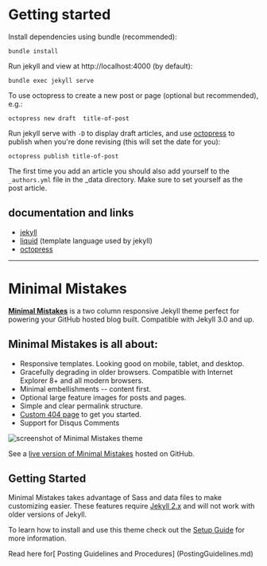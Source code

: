 # Getting started

Install dependencies using bundle (recommended):

    bundle install

Run jekyll and view at http://localhost:4000 (by default):

    bundle exec jekyll serve

To use octopress to create a new post or page (optional but recommended), e.g.:

    octopress new draft  title-of-post

Run jekyll serve with `-D` to display draft articles, and use [octopress](https://github.com/octopress/octopress) to publish when you're done revising (this will set the date for you):

    octopress publish title-of-post

The first time you add an article you should also add yourself to the `_authors.yml` file in the _data directory.  Make sure to set yourself
as the post article.

## documentation and links

* [jekyll](http://jekyllrb.com/)
* [liquid](https://shopify.github.io/liquid/) (template language used by jekyll)
* [octopress](https://github.com/octopress/octopress)

* * *

# Minimal Mistakes

**[Minimal Mistakes](http://mmistakes.github.io/minimal-mistakes)** is a two column responsive Jekyll theme perfect for powering your GitHub hosted blog built. Compatible with Jekyll 3.0 and up.

## Minimal Mistakes is all about:

* Responsive templates. Looking good on mobile, tablet, and desktop.
* Gracefully degrading in older browsers. Compatible with Internet Explorer 8+ and all modern browsers.
* Minimal embellishments -- content first.
* Optional large feature images for posts and pages.
* Simple and clear permalink structure.
* [Custom 404 page](http://mmistakes.github.io/minimal-mistakes/404.html) to get you started.
* Support for Disqus Comments

![screenshot of Minimal Mistakes theme](http://mmistakes.github.io/minimal-mistakes/images/mm-theme-post-600.jpg)

See a [live version of Minimal Mistakes](http://mmistakes.github.io/minimal-mistakes/) hosted on GitHub.

## Getting Started

Minimal Mistakes takes advantage of Sass and data files to make customizing easier. These features require [Jekyll 2.x](https://github.com/mmistakes/minimal-mistakes/releases/tag/2.1.3) and will not work with older versions of Jekyll.

To learn how to install and use this theme check out the [Setup Guide](http://mmistakes.github.io/minimal-mistakes/theme-setup/) for more information.


Read here for[ Posting Guidelines and Procedures] (PostingGuidelines.md)
